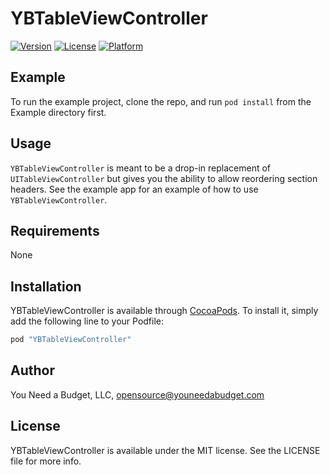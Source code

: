 # YBTableViewController

[![Version](https://img.shields.io/cocoapods/v/YBTableViewController.svg?style=flat)](http://cocoapods.org/pods/YBTableViewController)
[![License](https://img.shields.io/cocoapods/l/YBTableViewController.svg?style=flat)](http://cocoapods.org/pods/YBTableViewController)
[![Platform](https://img.shields.io/cocoapods/p/YBTableViewController.svg?style=flat)](http://cocoapods.org/pods/YBTableViewController)

## Example

To run the example project, clone the repo, and run `pod install` from the Example directory first.

## Usage

`YBTableViewController` is meant to be a drop-in replacement of `UITableViewController` but gives you the ability to allow reordering section headers.  See the example app for an example of how to use `YBTableViewController`.

## Requirements

None

## Installation

YBTableViewController is available through [CocoaPods](http://cocoapods.org). To install
it, simply add the following line to your Podfile:

```ruby
pod "YBTableViewController"
```

## Author

You Need a Budget, LLC, opensource@youneedabudget.com

## License

YBTableViewController is available under the MIT license. See the LICENSE file for more info.
